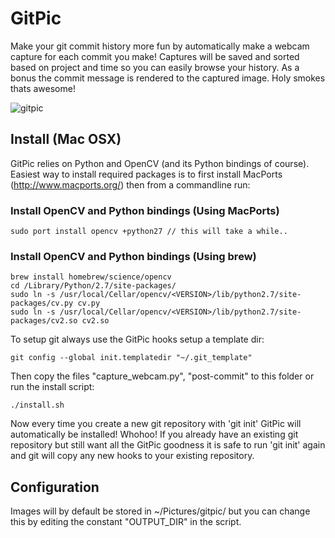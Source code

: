 GitPic
=======

Make your git commit history more fun by automatically make a webcam capture for each commit you make! Captures will be saved and sorted based on project and time so you can easily browse your history. As a bonus the commit message is rendered to the captured image. Holy smokes thats awesome!

![gitpic](https://github.com/wejeus/gitpic/raw/master/capture.png)

## Install (Mac OSX)

GitPic relies on Python and OpenCV (and its Python bindings of course). Easiest way to install required packages is to first install MacPorts (http://www.macports.org/) then from a commandline run:

### Install OpenCV and Python bindings (Using MacPorts)
	
	sudo port install opencv +python27 // this will take a while..

### Install OpenCV and Python bindings (Using brew)
	
	brew install homebrew/science/opencv
	cd /Library/Python/2.7/site-packages/
	sudo ln -s /usr/local/Cellar/opencv/<VERSION>/lib/python2.7/site-packages/cv.py cv.py
	sudo ln -s /usr/local/Cellar/opencv/<VERSION>/lib/python2.7/site-packages/cv2.so cv2.so


To setup git always use the GitPic hooks setup a template dir:

	git config --global init.templatedir "~/.git_template"

Then copy the files "capture_webcam.py", "post-commit" to this folder or run the install script:
	
	./install.sh

Now every time you create a new git repository with 'git init' GitPic will automatically be installed! Whohoo! If you already have an existing git repository but still want all the GitPic goodness it is safe to run 'git init' again and git will copy any new hooks to your existing repository.

## Configuration

Images will by default be stored in ~/Pictures/gitpic/ but you can change this by editing the constant "OUTPUT_DIR" in the script.